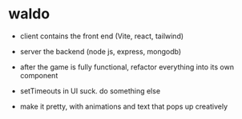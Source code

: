 # waldo

- client contains the front end (Vite, react, tailwind)
- server the backend (node js, express, mongodb)

- after the game is fully functional, refactor everything into its own component

- setTimeouts in UI suck. do something else
- make it pretty, with animations and text that pops up creatively
